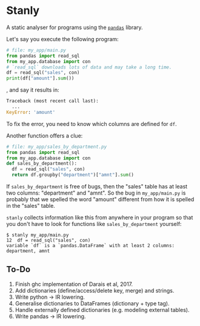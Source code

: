 # Stanly

A static analyser for programs using the [`pandas`](https://pandas.pydata.org) library.

Let's say you execute the following program:

```python
# file: my_app/main.py
from pandas import read_sql
from my_app.database import con
# `read_sql` downloads lots of data and may take a long time. 
df = read_sql("sales", con)
print(df["amount"].sum())
```

, and say it results in:

```python
Traceback (most recent call last):
  ...
KeyError: 'amount'
```

To fix the error, you need to know which columns are defined for `df`.

Another function offers a clue:

```python
# file: my_app/sales_by_department.py
from pandas import read_sql
from my_app.database import con
def sales_by_department():
  df = read_sql("sales", con)
  return df.groupby("department")["amnt"].sum()
```

If `sales_by_department` is free of bugs, then the "sales" table has at least two columns: "department" and "amnt". So the bug in `my_app/main.py` is probably
that we spelled the word "amount" different from how it is spelled in the "sales" table.

`stanly` collects information like this from anywhere in your program so that you don't have to look for functions like `sales_by_department` yourself:

```console
$ stanly my_app/main.py
12  df = read_sql("sales", con)
variable `df` is a `pandas.DataFrame` with at least 2 columns:
department, amnt
```

## To-Do

1. Finish ghc implementation of Darais et al, 2017.
2. Add dictionaries (define/access/delete key, merge) and strings.
3. Write python -> IR lowering.
4. Generalise dictionaries to DataFrames (dictionary + type tag).
5. Handle externally defined dictionaries (e.g. modeling external tables).
6. Write pandas -> IR lowering.
